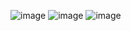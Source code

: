 ![image](https://user-images.githubusercontent.com/57319180/179263243-19d9d9b5-a295-40e9-9cef-4821de78cc3f.png)
![image](https://user-images.githubusercontent.com/57319180/179263340-0fe05621-9953-4605-a424-1b045c610873.png)
![image](https://user-images.githubusercontent.com/57319180/179263405-af7894ef-0ce8-414d-95dd-eb879cbe44cc.png)
